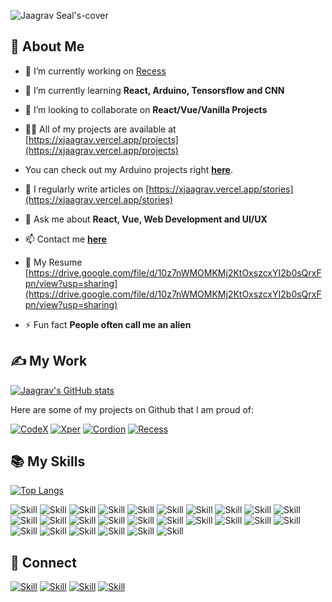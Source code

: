 ![Jaagrav Seal's-cover](https://user-images.githubusercontent.com/52719271/113082778-b0db2180-91f8-11eb-81de-2542f6c20234.png)

## 🧔 About Me

- 🔭 I’m currently working on [Recess](https://github.com/Jaagrav/Recess)

- 🌱 I’m currently learning **React, Arduino, Tensorsflow and CNN**

- 👯 I’m looking to collaborate on **React/Vue/Vanilla Projects**

- 👨‍💻 All of my projects are available at [https://xjaagrav.vercel.app/projects](https://xjaagrav.vercel.app/projects)

- You can check out my Arduino projects right **[here](https://www.instructables.com/member/xJaagrav/)**.

- 📝 I regularly write articles on [https://xjaagrav.vercel.app/stories](https://xjaagrav.vercel.app/stories)

- 💬 Ask me about **React, Vue, Web Development and UI/UX**

- 📫 Contact me **[here](jaagravseal03@gmail.com)**

- 📄 My Resume [https://drive.google.com/file/d/10z7nWMOMKMj2KtOxszcxYI2b0sQrxFpn/view?usp=sharing](https://drive.google.com/file/d/10z7nWMOMKMj2KtOxszcxYI2b0sQrxFpn/view?usp=sharing)

- ⚡ Fun fact **People often call me an alien**

## ✍ My Work

[![Jaagrav's GitHub stats](https://github-readme-stats.vercel.app/api?username=Jaagrav&show_icons=true&theme=dark)](https://github.com/Jaagrav)

Here are some of my projects on Github that I am proud of:

[![CodeX](https://github-readme-stats.vercel.app/api/pin/?username=Jaagrav&repo=Codex&show_icons=true&theme=dark)](https://github.com/Jaagrav/CodeX)
[![Xper](https://github-readme-stats.vercel.app/api/pin/?username=Jaagrav&repo=Xper&show_icons=true&theme=dark)](https://github.com/Jaagrav/Xper)
[![Cordion](https://github-readme-stats.vercel.app/api/pin/?username=Jaagrav&repo=Cordion&show_icons=true&theme=dark)](https://github.com/Jaagrav/Cordion)
[![Recess](https://github-readme-stats.vercel.app/api/pin/?username=avinashkranjan&repo=Recess&show_icons=true&theme=dark)](https://github.com/Jaagrav/Recess)

## 📚 My Skills

[![Top Langs](https://github-readme-stats.vercel.app/api/top-langs/?username=Jaagrav&layout=compact&show_icons=true&theme=dark)](https://github.com/Jaagrav/Jaagrav)

![Skill](https://img.shields.io/badge/HTML5-E34F26?style=for-the-badge&logo=html5&logoColor=white)
![Skill](https://img.shields.io/badge/CSS3-1572B6?style=for-the-badge&logo=css3&logoColor=white)
![Skill](https://img.shields.io/badge/JavaScript-323330?style=for-the-badge&logo=javascript&logoColor=F7DF1E)
![Skill](https://img.shields.io/badge/Node.js-43853D?style=for-the-badge&logo=node.js&logoColor=white)
![Skill](https://img.shields.io/badge/npm-CB3837?style=for-the-badge&logo=npm&logoColor=white)
![Skill](https://img.shields.io/badge/Yarn-2C8EBB?style=for-the-badge&logo=yarn&logoColor=white)
![Skill](https://img.shields.io/badge/Express.js-000000?style=for-the-badge&logo=express&logoColor=white)
![Skill](https://img.shields.io/badge/Sass-CC6699?style=for-the-badge&logo=sass&logoColor=white)
![Skill](https://img.shields.io/badge/Java-ED8B00?style=for-the-badge&logo=java&logoColor=white)
![Skill](https://img.shields.io/badge/Markdown-000000?style=for-the-badge&logo=markdown&logoColor=white)
![Skill](https://img.shields.io/badge/React-20232A?style=for-the-badge&logo=react&logoColor=61DAFB)
![Skill](https://img.shields.io/badge/React_Native-20232A?style=for-the-badge&logo=react&logoColor=61DAFB)
![Skill](https://img.shields.io/badge/Bootstrap-563D7C?style=for-the-badge&logo=bootstrap&logoColor=white)
![Skill](https://img.shields.io/badge/styled--components-DB7093?style=for-the-badge&logo=styled-components&logoColor=white)
![Skill](https://img.shields.io/badge/Material--UI-0081CB?style=for-the-badge&logo=material-ui&logoColor=white)
![Skill](https://img.shields.io/badge/React_Router-CA4245?style=for-the-badge&logo=react-router&logoColor=white)
![Skill](https://img.shields.io/badge/jQuery-0769AD?style=for-the-badge&logo=jquery&logoColor=white)
![Skill](https://img.shields.io/badge/Netlify-00C7B7?style=for-the-badge&logo=netlify&logoColor=white)
![Skill](https://img.shields.io/badge/Heroku-430098?style=for-the-badge&logo=heroku&logoColor=white)
![Skill](https://img.shields.io/badge/Google_Cloud-4285F4?style=for-the-badge&logo=google-cloud&logoColor=white)
![Skill](https://img.shields.io/badge/firebase-ffca28?style=for-the-badge&logo=firebase&logoColor=white)
![Skill](https://img.shields.io/badge/Git-F05032?style=for-the-badge&logo=git&logoColor=white)
![Skill](https://img.shields.io/badge/next.js-000000?style=for-the-badge&logo=next.js&logoColor=white)
![Skill](https://img.shields.io/badge/Postman-FF6C37?style=for-the-badge&logo=Postman&logoColor=white)
![Skill](https://img.shields.io/badge/Visual_Studio_Code-0078D4?style=for-the-badge&logo=visual%20studio%20code&logoColor=white)
![Skill](https://img.shields.io/badge/Microsoft_Office-D83B01?style=for-the-badge&logo=microsoft-office&logoColor=white)

## 🤝 Connect

[![Skill](https://img.shields.io/badge/LinkedIn-0077B5?style=for-the-badge&logo=linkedin&logoColor=white)](https://www.linkedin.com/in/jaagrav/)
[![Skill](https://img.shields.io/badge/Twitter-1DA1F2?style=for-the-badge&logo=twitter&logoColor=white)](https://twitter.com/xJaagrav)
[![Skill](https://img.shields.io/badge/Instagram-E4405F?style=for-the-badge&logo=instagram&logoColor=white)](https://www.instagram.com/xjaagrav/)
[![Skill](https://img.shields.io/badge/GitHub-100000?style=for-the-badge&logo=github&logoColor=white)](https://github.com/Jaagrav)